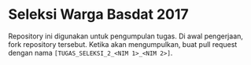 # Seleksi Warga Basdat 2017

Repository ini digunakan untuk pengumpulan tugas. Di awal pengerjaan, fork repository tersebut. Ketika akan mengumpulkan, buat pull request dengan nama `[TUGAS_SELEKSI_2_<NIM 1>_<NIM 2>]`. 
